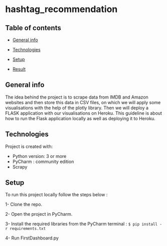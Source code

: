 # hashtag_recommendation
## Table of contents
* [General info](#general-info)

* [Technologies](#Technologies)

* [Setup](#setup)

* [Result](#Result)

## General info
The idea behind the project is to scrape data from IMDB and Amazon websites and then store this data in CSV files, on which we will apply some visualisations with the help of the plotly library. Then we will deploy a FLASK application with our visualisations on Heroku. This guideline is about how to run the Flask application locally as well as deploying it to Heroku. 

## Technologies

Project is created with:
* Python version: 3 or more
* PyCharm : community edition
* Scrapy

## Setup 

To run this project locally follow the steps below : 

1- Clone the repo.

2- Open the project in PyCharm.

3- Install the required libraries from the PyCharm terminal : ``` $ pip install -r requirements.txt ```

4- Run FirstDashboard.py


